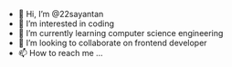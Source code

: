 - 👋 Hi, I’m @22sayantan
- 👀 I’m interested in coding
- 🌱 I’m currently learning computer science engineering
- 💞️ I’m looking to collaborate on frontend developer
- 📫 How to reach me ...

<!---
22sayantan/22sayantan is a ✨ special ✨ repository because its `README.md` (this file) appears on your GitHub profile.
You can click the Preview link to take a look at your changes.
--->
